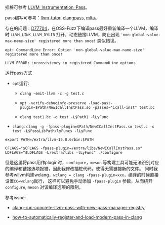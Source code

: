 插桩可参考 [LLVM_Instrumentation_Pass](https://github.com/imdea-software/LLVM_Instrumentation_Pass/)。

pass编写可参考：[llvm-tutor](https://github.com/banach-space/llvm-tutor), [clangpass](https://www.cs.cornell.edu/~asampson/blog/clangpass.html), [mlta](https://github.com/umnsec/mlta/blob/main/irgen.sh)。

存在的问题：[D77704](https://reviews.llvm.org/D77704)，在OSS-Fuzz下编译pass最好重新编译一个LLVM，编译时 `LLVM_LINK_LLVM_DYLIB` 打开，动态链接LLVM，防止出现 `'non-global-value-max-name-size' registered more than once!` 类似错误。

```
opt: CommandLine Error: Option 'non-global-value-max-name-size' registered more than once!

LLVM ERROR: inconsistency in registered CommandLine options
```




运行pass方式

- `opt`运行:

    * `clang -emit-llvm -c -g test.c`

    * `opt -verify-debuginfo-preserve -load-pass-plugin=$Path/NewICallInstPass.so -passes="icall-inst" test.bc`

    * `clang test1.bc -o test -L$Path1 -lLyFunc`

- `clang`: `clang -g -fpass-plugin=$Path/NewICallInstPass.so test.c -o test -L$PassLibPath/lyFuncs -lLyFunc`

`export PATH=/extra/llvm-15.0.0/bin:$PATH`

`CFLAGS="$CFLAGS -fpass-plugin=/extra/libs/NewICallInstPass.so" LDFLAGS="$LDFLAGS -L/extra/libs -lLyFunc" ./configure`

但是这里将pass用作plugin时，`configure`，`meson` 等构建工具可能无法识别对应的编译和链接选项报错，因此我修改插桩代码，使得无需链接新的文件。
同时我参考wllvm构建wclang，`wclang = clang -fpass-plugin=xxx`，编译的时候直接设置`CC=wclang`就行，
这样可以避免手动添加 `-fpass-plugin` 参数，从而绕开 `configure`, `meson` 对该编译选项的限制。

参考issue:

- [clang-run-concrete-llvm-pass-with-new-pass-manager-registry](https://stackoverflow.com/questions/72981340/clang-run-concrete-llvm-pass-with-new-pass-manager-registry)

- [how-to-automatically-register-and-load-modern-pass-in-clang](https://stackoverflow.com/questions/54447985/how-to-automatically-register-and-load-modern-pass-in-clang)


